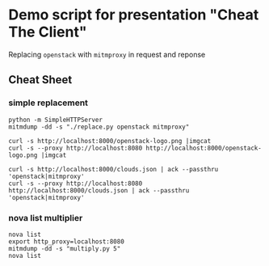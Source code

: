# Demo script for presentation "Cheat The Client"

Replacing `openstack` with `mitmproxy` in request and reponse

## Cheat Sheet

### simple replacement

```
python -m SimpleHTTPServer
mitmdump -dd -s "./replace.py openstack mitmproxy"

curl -s http://localhost:8000/openstack-logo.png |imgcat
curl -s --proxy http://localhost:8080 http://localhost:8000/openstack-logo.png |imgcat

curl -s http://localhost:8000/clouds.json | ack --passthru 'openstack|mitmproxy'
curl -s --proxy http://localhost:8080 http://localhost:8000/clouds.json | ack --passthru 'openstack|mitmproxy'
```

### nova list multiplier

```
nova list
export http_proxy=localhost:8080
mitmdump -dd -s "multiply.py 5"
nova list
```
